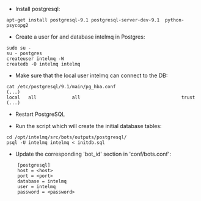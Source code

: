 * Install postgresql:
```
apt-get install postgresql-9.1 postgresql-server-dev-9.1  python-psycopg2
```

* Create a user for and database intelmq in Postgres:
```
sudo su - 
su - postgres
createuser intelmq -W
createdb -O intelmq intelmq
```

* Make sure that the local user intelmq can connect to the DB:
```
cat /etc/postgresql/9.1/main/pg_hba.conf
(...)
local   all             all                                     trust
(...)
```

* Restart PostgreSQL

* Run the script which will create the initial database tables:
```
cd /opt/intelmq/src/bots/outputs/postgresql/
psql -U intelmq intelmq < initdb.sql
```

* Update the corresponding 'bot_id' section in 'conf/bots.conf':

```
    [postgresql]
    host = <host>
    port = <port>
    database = intelmq
    user = intelmq
    password = <password>
```
